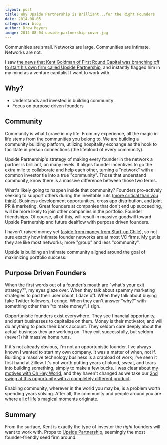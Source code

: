 ```yaml
---
layout: post
title: Why Upside Partnership is Brilliant...for the Right Founders
date: 2014-08-05
categories: blog
author: Drew Meyers
image: 2014-08-04-upside-partnership-cover.jpg
---
```


Communities are small. Networks are large. Communities are intimate. Networks are not.

I saw [the news that Kent Goldman of First Round Capital was branching off to start his own firm called Upside Partnership](http://www.upsidevc.com/2014/07/09/announcing-upside-partnership/), and instantly flagged him in my mind as a venture capitalist I want to work with.

## Why?

<ul>
	<li>Understands and invested in building community</li>
	<li>Focus on purpose driven founders</li>
</ul>

## Community

Community is what I crave in my life. From my experience, all the magic in life stems from the communities you belong to. We are building a community building platform, utilizing hospitality exchange as the hook to facilitate in person connections (the lifeblood of every community).

Upside Partnership's strategy of making every founder in the network a partner is brilliant, on many levels. It aligns founder incentives to go the extra mile to collaborate and help each other, turning a "network" with a common investor tie into a true "community". Those that understand community, know there is a massive difference between those two terms.

What's likely going to happen inside that community? Founders pro-actively seeking to support others during the inevitable ruts ([more critical than you think](https://medium.com/@drewmeyers/the-hidden-depths-of-bootstrapped-startups-b9bf16e5a45c)). Business development opportunities, cross app distribution, and joint PR &amp; marketing. Great founders at companies that don't end up succeeding, will be more likely to join other companies in the portfolio. Founder friendships. Of course, all of this, will result in massive goodwill toward Upside Partnership and future dealflow with purpose driven founders.

I haven't raised money yet ([aside from money from Start-up Chile](http://www.horizonapp.co/blog/startup-chile-journey-gen-10/)), so not sure exactly how intimate founder networks are at most VC firms. My gut is they are like most networks; more "group" and less "community".

Upside is building an intimate community aligned around the goal of maximizing portfolio success.

## Purpose Driven Founders

When the first words out of a founder's mouth are "what's your exit strategy?", my eyes glaze over. When they talk about spammy marketing strategies to pad their user count, I daze off. When they talk about buying fake Twitter followers, I cringe. When they can't answer "why?" with something other than "to make money", I sigh.

Opportunistic founders exist everywhere. They see financial opportunity, and start businesses to capitalize on them. Money is their motivator, and will do anything to pads their bank account. They seldom care deeply about the actual business they are working on. They exit successfully, but seldom (never?) hit massive home runs.

If it's not already obvious, I'm not an opportunistic founder. I've always known I wanted to start my own company. It was a matter of when, not if. Building a massive technology business is a crapload of work; I've seen it first hand at Zillow. It's not worth putting years of blood, sweat, and tears into building something, simply to make a few bucks. I was clear about [my motives with Oh Hey World](http://blog.ohheyworld.com/motives-for-oh-hey-world/), and they haven't changed as we take our [2nd swing at this opportunity with a completely different product](http://www.horizonapp.co/blog/horizon-missed-connections).

Enabling community, wherever in the world you may be, is a problem worth spending years solving. After all, the community and people around you are where all of life's magical moments originate.

## Summary

From the surface, Kent is exactly the type of investor the <em>right</em> founders will want to work with. Props to [Upside Partnership](http://www.upsidevc.com/), seemingly the most founder-friendly seed firm around.
